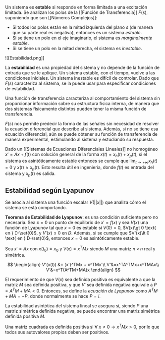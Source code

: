 Un sistema es **estable** si responde en forma limitada a una excitación limitada. Se analizan los polos de la [[Función de Transferencia]] $F(s)$, suponiendo que son [[Números Complejos]]:

- Si todos los polos están en la mitad izquierda del plano $s$ (de manera que su parte real es negativa), entonces es un sistema _estable_.
- Si se tiene un polo en el eje imaginario, el sistema es _marginalmente estable_.
- Si se tiene un polo en la mitad derecha, el sistema es _inestable_.

![[Estabilidad.png]]

La **estabilidad** es una propiedad del sistema y no depende de la función de entrada que se le aplique. Un sistema estable, con el tiempo, vuelve a las condiciones iniciales. Un sistema inestable es difícil de controlar. Dado que $F(s)$ caracteriza al sistema, se la puede usar para especificar condiciones de estabilidad.

Una función de transferencia caracteriza al comportamiento del sistema sin proporcionar información sobre su estructura física interna, de manera que dos sistemas físicamente distintos pueden tener la misma función de transferencia.

$F(s)$ nos permite predecir la forma de las señales sin necesidad de resolver la ecuación diferencial que describe al sistema. Además, si no se tiene esa ecuación diferencial, aún se puede obtener su función de transferencia de manera experimental, estimulando al sistema y estudiando su respuesta.

Dado un [[Sistemas de Ecuaciones Diferenciales Lineales]] no homogéneo $x'= Ax + f(t)$ con solución general de la forma $x(t) = x_h(t) + x_p(t)$, si el sistema es asintóticamente estable entonces se cumple que $\lim_{t\rightarrow +\infty} x_h(t)=0$ y $x(t) \approx x_p(t)$. Esto resulta útil en ingeniería, donde $f(t)$ es entrada del sistema y $x_p(t)$ es salida.

## Estabilidad según Lyapunov

Se asocia al sistema una función escalar $V(||x||)$ que analiza cómo el sistema se está comportando.

**Teorema de Estabilidad de Lyapunov**: es una condición suficiente pero no necesaria. Sea $x=0$ un punto de equilibrio de $x'=f(x)$ y sea $V(x)$ una función de Lyapunov tal que $x=0$ es estable si $V(0)=0$, $V(x)\gt 0 \text{ en } D-\set{0}$, y $V'(x)\le 0 \text{ en } D$. Además, si se cumple que $V'(x)\lt 0 \text{ en } D-\set{0}$, entonces $x=0$ es asintóticamente estable.

Sea $x'=Ax$ con $x(t_0)=x_0$ y $V(x)=x^TMx$ siendo $M$ una matriz $n \times n$ real y simétrica.

$$
\begin{align} V'(x(t)) &= (x')^TMx + x^TMx'\\
V'&=x^TA^TMx+x^TMAx\\
V'&=x^T(A^TM+MA)x
\end{align}
$$

El requerimiento de que $V(x)$ sea definida positiva es equivalente a que la matriz $M$ sea definida positiva, y que $V'$ sea definida negativa equivale a $P = A^TM+MA \lt 0$. Entonces, se define la _ecuación de Lyapunov_ como $A^TM+MA=-P$, donde normalmente se hace $P = I$.

La estabilidad asintótica del sistema lineal se asegura si, siendo $P$ una matriz simétrica definida negativa, se puede encontrar una matriz simétrica definida positiva $M$.

Una matriz cuadrada es definida positiva si $\forall \ x \ne 0 \rightarrow x^TMx\gt0$, por lo que todos sus autovalores propios deben ser positivos.
